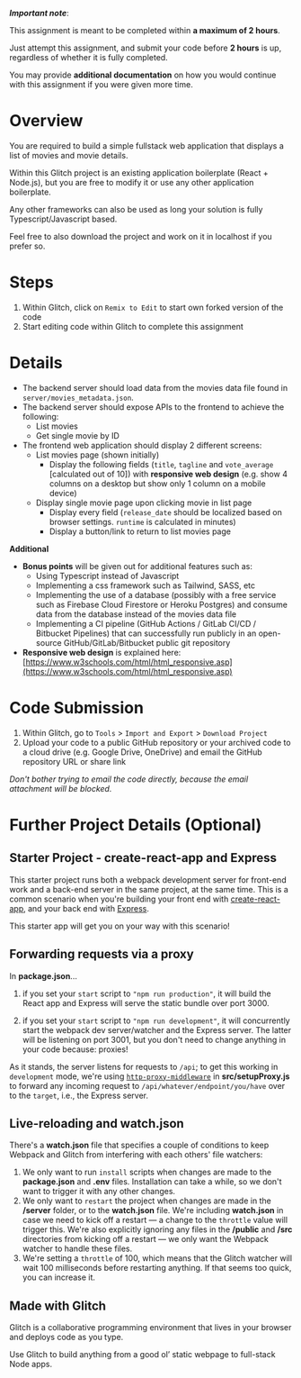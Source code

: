 ***Important note***:

This assignment is meant to be completed within **a maximum of 2 hours**.

Just attempt this assignment, and submit your code before **2 hours** is up, regardless of whether it is fully completed.

You may provide **additional documentation** on how you would continue with this assignment if you were given more time.

# Overview

You are required to build a simple fullstack web application that displays a list of movies and movie details.

Within this Glitch project is an existing application boilerplate (React + Node.js), but you are free to modify it or use any other application boilerplate.

Any other frameworks can also be used as long your solution is fully Typescript/Javascript based.

Feel free to also download the project and work on it in localhost if you prefer so.

# Steps

1. Within Glitch, click on `Remix to Edit` to start own forked version of the code
2. Start editing code within Glitch to complete this assignment

# Details

* The backend server should load data from the movies data file found in `server/movies_metadata.json`.
* The backend server should expose APIs to the frontend to achieve the following:
  * List movies
  * Get single movie by ID
* The frontend web application should display 2 different screens:
  * List movies page (shown initially)
    * Display the following fields (`title`, `tagline` and `vote_average` [calculated out of 10]) with **responsive web design** (e.g. show 4 columns on a desktop but show only 1 column on a mobile device)
  * Display single movie page upon clicking movie in list page
    * Display every field (`release_date` should be localized based on browser settings. `runtime` is calculated in minutes)
    * Display a button/link to return to list movies page

**Additional**

* **Bonus points** will be given out for additional features such as:
  * Using Typescript instead of Javascript
  * Implementing a css framework such as Tailwind, SASS, etc
  * Implementing the use of a database (possibly with a free service such as Firebase Cloud Firestore or Heroku Postgres) and consume data from the database instead of the movies data file
  * Implementing a CI pipeline (GitHub Actions / GitLab CI/CD / Bitbucket Pipelines) that can successfully run publicly in an open-source GitHub/GitLab/Bitbucket public git repository
* **Responsive web design** is explained here: [https://www.w3schools.com/html/html_responsive.asp](https://www.w3schools.com/html/html_responsive.asp)

# Code Submission

1. Within Glitch, go to `Tools` > `Import and Export` > `Download Project`
2. Upload your code to a public GitHub repository or your archived code to a cloud drive (e.g. Google Drive, OneDrive) and email the GitHub repository URL or share link

*Don't bother trying to email the code directly, because the email attachment will be blocked.*

# Further Project Details (Optional)

## Starter Project - create-react-app and Express

This starter project runs both a webpack development server for front-end work and a back-end server in the same project, at the same time. This is a common scenario when you're building your front end with [create-react-app], and your back end with [Express].

This starter app will get you on your way with this scenario!

## Forwarding requests via a proxy

In **package.json**...

1. if you set your `start` script to `"npm run production"`, it will build the React app and Express will serve the static bundle over port 3000.

2. if you set your `start` script to `"npm run development"`, it will concurrently start the webpack dev server/watcher and the Express server. The latter will be listening on port 3001, but you don't need to change anything in your code because: proxies!

As it stands, the server listens for requests to `/api`; to get this working in `development` mode, we're using [`http-proxy-middleware`] in **src/setupProxy.js** to forward any incoming request to `/api/whatever/endpoint/you/have` over to the `target`, i.e., the Express server.

## Live-reloading and watch.json

There's a **watch.json** file that specifies a couple of conditions to keep Webpack and Glitch from interfering with each others' file watchers:

1. We only want to run `install` scripts when changes are made to the **package.json** and **.env** files. Installation can take a while, so we don't want to trigger it with any other changes.
2. We only want to `restart` the project when changes are made in the **/server** folder, or to the **watch.json** file. We're including **watch.json** in case we need to kick off a restart — a change to the `throttle` value will trigger this. We're also explicitly ignoring any files in the **/public** and **/src** directories from kicking off a restart — we only want the Webpack watcher to handle these files.
3. We're setting a `throttle` of 100, which means that the Glitch watcher will wait 100 milliseconds before restarting anything. If that seems too quick, you can increase it.

## Made with Glitch

Glitch is a collaborative programming environment that lives in your browser and deploys code as you type.

Use Glitch to build anything from a good ol’ static webpage to full-stack Node apps.


[create-react-app]: https://create-react-app.dev
[Express]: https://expressjs.com/
[`http-proxy-middleware`]: https://github.com/chimurai/http-proxy-middleware
